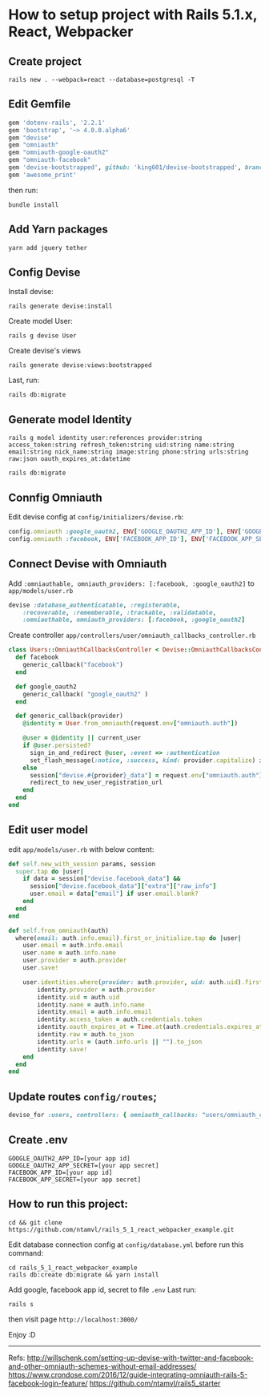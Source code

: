 # How to setup project with Rails 5.1.x, React, Webpacker

## Create project
```
rails new . --webpack=react --database=postgresql -T
```

## Edit Gemfile
```ruby
gem 'dotenv-rails', '2.2.1'
gem 'bootstrap', '~> 4.0.0.alpha6'
gem "devise"
gem "omniauth"
gem "omniauth-google-oauth2"
gem "omniauth-facebook"
gem 'devise-bootstrapped', github: 'king601/devise-bootstrapped', branch: 'bootstrap4'
gem 'awesome_print'
```

then run:
```
bundle install
```

## Add Yarn packages
```
yarn add jquery tether
```

## Config Devise
Install devise:
```
rails generate devise:install
```

Create model User:
```
rails g devise User
```

Create devise's views
```
rails generate devise:views:bootstrapped
```

Last, run:
```
rails db:migrate
```

## Generate model Identity
```
rails g model identity user:references provider:string access_token:string refresh_token:string uid:string name:string email:string nick_name:string image:string phone:string urls:string raw:json oauth_expires_at:datetime

rails db:migrate
```

## Connfig Omniauth
Edit devise config at `config/initializers/devise.rb`:
```ruby
config.omniauth :google_oauth2, ENV['GOOGLE_OAUTH2_APP_ID'], ENV['GOOGLE_OAUTH2_APP_SECRET'], { scope: "email" }
config.omniauth :facebook, ENV['FACEBOOK_APP_ID'], ENV['FACEBOOK_APP_SECRET'], { scope: "email" }
```

## Connect Devise with Omniauth
Add `:omniauthable, omniauth_providers: [:facebook, :google_oauth2]` to `app/models/user.rb`
```ruby
devise :database_authenticatable, :registerable,
    :recoverable, :rememberable, :trackable, :validatable,
    :omniauthable, omniauth_providers: [:facebook, :google_oauth2]
```

Create controller `app/controllers/user/omniauth_callbacks_controller.rb`
```ruby
class Users::OmniauthCallbacksController < Devise::OmniauthCallbacksController
  def facebook
    generic_callback("facebook")
  end

  def google_oauth2
    generic_callback( "google_oauth2" )
  end

  def generic_callback(provider)
    @identity = User.from_omniauth(request.env["omniauth.auth"])

    @user = @identity || current_user
    if @user.persisted?
      sign_in_and_redirect @user, :event => :authentication
      set_flash_message(:notice, :success, kind: provider.capitalize) if is_navigational_format?
    else
      session["devise.#{provider}_data"] = request.env["omniauth.auth"]
      redirect_to new_user_registration_url
    end
  end
end
```

## Edit user model
edit `app/models/user.rb` with below content:
```ruby
def self.new_with_session params, session
  super.tap do |user|
    if data = session["devise.facebook_data"] &&
      session["devise.facebook_data"]["extra"]["raw_info"]
      user.email = data["email"] if user.email.blank?
    end
  end
end

def self.from_omniauth(auth)
  where(email: auth.info.email).first_or_initialize.tap do |user|
    user.email = auth.info.email
    user.name = auth.info.name
    user.provider = auth.provider
    user.save!

    user.identities.where(provider: auth.provider, uid: auth.uid).first_or_initialize.tap do |identity|
        identity.provider = auth.provider
        identity.uid = auth.uid
        identity.name = auth.info.name
        identity.email = auth.info.email
        identity.access_token = auth.credentials.token
        identity.oauth_expires_at = Time.at(auth.credentials.expires_at)
        identity.raw = auth.to_json
        identity.urls = (auth.info.urls || "").to_json
        identity.save!
    end
  end
end
```

## Update routes `config/routes`;
```ruby
devise_for :users, controllers: { omniauth_callbacks: "users/omniauth_callbacks" }
```

## Create .env
```
GOOGLE_OAUTH2_APP_ID=[your app id]
GOOGLE_OAUTH2_APP_SECRET=[your app secret]
FACEBOOK_APP_ID=[your app id]
FACEBOOK_APP_SECRET=[your app secret]
```

## How to run this project:
```
cd && git clone https://github.com/ntamvl/rails_5_1_react_webpacker_example.git
```

Edit database connection config at `config/database.yml` before run this command:

```
cd rails_5_1_react_webpacker_example
rails db:create db:migrate && yarn install
```

Add google, facebook app id, secret to file `.env`
Last run:
```
rails s
```

then visit page `http://localhost:3000/`

Enjoy :D

-------------------------------------------------------
Refs:
http://willschenk.com/setting-up-devise-with-twitter-and-facebook-and-other-omniauth-schemes-without-email-addresses/
https://www.crondose.com/2016/12/guide-integrating-omniauth-rails-5-facebook-login-feature/
https://github.com/ntamvl/rails5_starter


